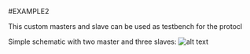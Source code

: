 #EXAMPLE2

This custom masters and slave can be used as testbench for the protocl

Simple schematic with two master and three slaves: 
![alt text][logo]

[logo]: https://github.com/StergiosKiourtsis/AHB_HLS/blob/main/images/example2-shematic.png "Logo Title Text 3"
